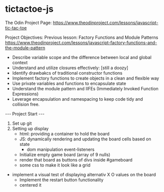 # tictactoe-js
The Odin Project Page: https://www.theodinproject.com/lessons/javascript-tic-tac-toe

Project Objectives: 
Previous lesson: Factory Functions and Module Patterns
https://www.theodinproject.com/lessons/javascript-factory-functions-and-the-module-pattern

- Describe variable scope and the difference between local and global context
- Understand and utilize closures effectively: [still a doozy]
- Identify drawbakcs of traditional constructor functions
- Implement factory functions to create objects in a clean and flexible way
- Use private variables and functions to encapsulate state
- Understand the module pattern and IIFEs (Immediately Invoked Function Expressions)
- Leverage encapsulation and namespacing to keep code tidy and collision free. 

--- Project Start ---

1. Set up git
2. Setting up display
    - html: providing a container to hold the board
    - JS: dynamically rendering and updating the board cells based on state
        - dom manipulation event-listeners
    - Initialize empty game board (array of 9 nulls)
    - render that board as buttons of divs inside #gameboard
    - some css to make it look like a grid
- implement a visual test of displaying alternativ X O values on the board
    - Implement the restart button functionality
    - centered it
